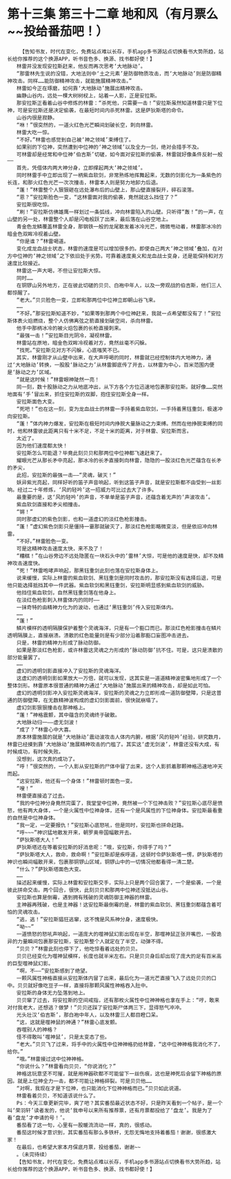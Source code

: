 # 第十三集 第三十二章 地和风（有月票么~~投给番茄吧！）
        【告知书友，时代在变化，免费站点难以长存，手机app多书源站点切换看书大势所趋，站长给你推荐的这个换源APP，听书音色多、换源、找书都好使！】
       林雷并没发现安拉斯赶来，他反而再次思考‘大地脉动’。
       “那雷林先生说的没错，大地法则中‘土之元素’是防御物质攻击，而‘大地脉动’则是防御精神攻击。同样……能防御精神攻击，就能施展精神攻击。”
       林雷如今正在琢磨，如何靠‘大地脉动’施展出精神攻击。
       幽静山谷内，远处一棵大树树杈上，站着一人影，正是安拉斯。
       那安拉斯正看着山谷中修炼的林雷：“杀死他，只需要一击！”安拉斯虽然知道林雷只是下位神，可是安拉斯还是决定偷袭，在最短时间内杀死林雷。这是萨狄斯塔的命令。
       山谷内很是寂静。
       “咻！”很突然的，一道火红色光芒瞬间划破长空，刺向林雷。
       林雷大吃一惊。
       “不好。”林雷也感觉到自己被‘神之领域’束缚住了。
       如果别的下位神，突然遭到中位神的‘神之领域’以及全力一剑，绝对会措手不及。
       可林雷却是经常和中位神‘伯吉斯’切磋，如今面对安拉斯的偷袭，林雷就好像条件反射一般——
       首先，凭借体内两大神分身，立即撑起两大‘神之领域’。
       同时林雷手中立即出现了一柄紫血软剑，非常熟练地挥舞起来，无数的剑影化为一条紫色的长连，和那火红色光芒一次次撞击，林雷本人则是努力地卸力后退。
       “蓬！”林雷整个人狠狠砸在远处瀑布后的山壁上，那山壁直接裂开，碎石滚落。
       “恩？”安拉斯脸色一变，“这林雷面对我的偷袭，竟然就这么挡住了？”
       安拉斯很吃惊。
       “刷！”安拉斯仿佛雄鹰一样划过一条弧线，冲向林雷陷入的山壁。只听得“轰！”的一声，在山壁的另一处，林雷整个人却是闪电般跃了出来，最后落在山谷空地上。
       青金色龙鳞覆盖林雷全身，那钢铁一般的龙尾散发着冰冷光芒，微微甩动着，林雷那冰冷的暗金色双眸冷视着山壁。
       “你是谁？”林雷喝道。
       变化成龙血战士状态，林雷的速度是可以增加很多的。即使自己两大‘神之领域’叠加，在对方中位神的‘神之领域’之下依旧处于劣势。可靠着速度奥义和龙血战士变身，还是能保持和对方速度比较接近。
       林雷这一声大喝，不但让安拉斯大惊。
       同时……
       在铜锣山另外地方，正在彼此切磋的贝贝、白袍中年人，以及一旁观战的伯吉斯，他们三人都惊醒了。
       “老大。”贝贝脸色一变，立即和那两位中位神立即朝山谷飞来。
       ……
       “不好。”那安拉斯知道不妙，“如果等到那两个中位神赶来，我就一点希望都没有了！”安拉斯体表火焰燃烧，整个人仿佛离弦之箭直接划破空间，杀向林雷。
       他手中那柄冰冷的被火焰包裹的长枪直接刺来。
       “最强一击！”安拉斯目光阴冷，凝视林雷。
       林雷站在原地，暗金色双眸冷视着对方，竟然丝毫不闪躲。
       “找死。”安拉斯见对方不闪躲，心底嗤笑不已。
       其实，林雷刚才从山壁中出来，在大声呼喝的同时，林雷就已经控制体内大地神力，通过‘大地脉动’转换，一股股‘脉动之力’从林雷脚底传了开去，以林雷为中心，百米范围内便是‘脉动之力’区域。
       “就是这时候！”林雷眼神陡然一亮！
       同一刻，数十股脉动之力从地底冲出，从下方各个方位迅速地包裹那安拉斯。就好像……突然地面有‘手’冒出来，抓住安拉斯的双脚，抱住安拉斯全身一样。
       安拉斯面色大变。
       “死吧！”也在这一刻，变为龙血战士的林雷一手持着紫血软剑，一手持着黑钰重剑，极速冲向安拉斯。
       “蓬！”体内神力爆发，安拉斯在极短时间内挣脱大量脉动之力束缚。然而在他挣脱束缚的同时，他和林雷彼此距离只有十米不足，不足十米的距离，对于林雷、安拉斯而言。
       太近了。
       因为他们速度都太快！
       安拉斯怎么可能退？毕竟此刻贝贝和那两位中位神都飞速赶来了。
       耀眼光芒从那长矛中亮起，那冰冷的长矛直接刺向林雷，隐隐的一股淡红色光芒蕴含在长矛的矛尖，
       此招，安拉斯的最强一击——“灵魂，破灭！”
       妖异紫光亮起，同样好听的笛子声音响起，听到这笛子声音，就是安拉斯都不由受到一丝影响。经过二十年修炼，‘风的轻吟’这一招威力可比过去大了许多。
       最重要的是，这‘风的轻吟’的声音，不单单是笛子声音，还蕴含着无声的‘声波攻击’。
       紫血软剑直接和矛尖相撞击。
       “锵！”
       同时那虚幻的紫色剑影，也和一道虚幻的淡红色枪影撞击。
       “蓬！”虚幻紫色剑影只是僵持一霎那就破灭了，那淡红色枪影略微变淡，但是依旧冲向林雷。
       “不好。”林雷脸色一变。
       可是这精神攻击速度太快，来不及了！
       “糟糕！”在山谷旁边不远处隐匿在一块石头中的‘雷林’大惊，可是他的速度是快，却不及精神攻击速度快。
       “死！”林雷咆哮声响起，那黑钰重剑此刻也落在安拉斯身体上。
       说来缓慢，实际上林雷的紫血软剑、黑钰重剑是同时攻击的，那安拉斯没有选择后退，可是他只能选择抵挡其中一件武器。紫血软剑和黑钰重剑，安拉斯明显感到紫血软剑的威胁。
       他挡住紫血软剑，自然黑钰重剑落在他身上。
       在淡红色枪影刺入林雷体内的同时——
       一抹奇特的由精神力化为的波动，也通过‘黑钰重剑’传入安拉斯体内。
       ……
       “蓬！”
       鳞片模样的透明隔膜保护着整个灵魂海洋，只是有一个豁口而已。那淡红色枪影撞击在鳞片透明隔膜上，直接崩溃。溃散的红色能量则是有少部分沿着那豁口妄图冲击进去。
       只是，林雷的精神力形成了脉动防御。
       如果是那淡红色枪影，或许林雷这灵魂之力形成的‘脉动防御’抗不住。可是，这只是溃散的部分能量罢了。
       ……
       虚幻的透明剑影直接冲入了安拉斯的灵魂海洋。
       这虚幻的透明剑影如果放大一万倍，就可以发现，这其实是一道道精神波密集地形成了一个整体剑形。林雷原本很普通的精神力通过‘大地脉动’施展出来的精神攻击，却是如此可怕。
       虚幻的透明剑影冲入安拉斯灵魂海洋，安拉斯的灵魂之力立即形成一道防御壁障，只是这普通的防御壁障，在无数精神波构成的虚幻剑影面前，很快就崩塌了。
       虚幻剑影狠狠撞击在那神格上。
       “蓬！”神格震颤，其中蕴含的灵魂终于破散。
       大地脉动归一——虚无剑波！
       “成了？”林雷心中大喜。
       原本林雷施展的就是‘大地脉动’震动波攻击人体内内腑，根据‘风的轻吟’经验，研究数月，林雷已经摸到靠‘大地脉动’施展精神攻击的门槛了。其实这‘虚无剑波’，林雷还没有大成，有时候成功，有时候失败。
       没想到，这次真的成功了。
       “呼！”很突然的，一个人影从安拉斯的尸体中冒了出来，这个人影抓着那颗神格迅速地冲天而起。
       “这安拉斯，他还有一个身体！”林雷顿时面色一变。
       “嗖！”
       林雷便直接追了过去。
       “我的中位神分身竟然完蛋了，我堂堂中位神，竟然被一个下位神击败？”安拉斯心底尽是愤怒，他有两大身体，一个是火属性中位神身体，还有一个是风属性的下位神身体。安拉斯最看重的自然是中位神身体。
       “我一定，一定要报仇！”安拉斯心底怒吼，但是同时，安拉斯也拼命赶路。
       “呼~~~”神识猛地散发开来，朝罗奥帝国幅散开去。
       “萨狄斯塔大人！”
       萨狄斯塔还在等着安拉斯的好消息呢：“哦，安拉斯，你得手了吗？”
       “萨狄斯塔大人，救命，救命啊！”安拉斯却是疾呼道，这顿时令萨狄斯塔一愣，萨狄斯塔的神识也瞬间幅散开来，包裹那铜锣山区域，铜锣山中的一切情况他都看得一清二楚。
       “什么？”萨狄斯塔面色大变。
       ……
       描述起来缓慢，实际上林雷和安拉斯交手，实际上只是两个回合罢了，一个是偷袭，一个是彼此拼命交击。两个回合，很快，此刻贝贝和那两中位神还没抵达山谷。
       安拉斯也算是倒霉，遇到拥有残破的灵魂防御主神器的林雷。
       主神器再残破，也是主神器！这安拉斯最倒霉的是，林雷的紫血软剑、黑钰重剑都蕴含着可怕的灵魂攻击。
       “逃，逃！”安拉斯猖狂逃窜，这不愧是风系神分身，速度极快。
       “呦~~”
       一道愤怒的怒吼声响起，一道庞大的噬神鼠幻影出现在半空，那噬神鼠正张开嘴巴，一股诡异的力量瞬间包裹那安拉斯，安拉斯整个人就定在了半空，动弹不得。
       “贝贝？”林雷此刻也停下了，他吃惊看着远处的贝贝。
       贝贝已经变化为噬神鼠模样，长度也就半米左右。只是贝贝身后却出现了庞大的足有百米高的巨型噬神鼠幻影。
       “啊，不——”安拉斯感到了绝望。
       一颗风属性神格直接从安拉斯体内冒了出来，最后化为一道光芒直接飞入了远处贝贝的口中。贝贝就好像吃豆子一样，直接将那颗风属性神格吞入肚中。
       安拉斯的身体无力坠落到地上。
       贝贝窜了过去，将安拉斯的空间戒指，还有那枚火属性中位神神格也拿在手上：“哼，敢来对付我老大，还想逃？做梦！”贝贝还踩了安拉斯尸体两三下，显得怒气冲冲。
       光头壮汉‘伯吉斯’，那白袍中年人，以及林雷三人都目瞪口呆。
       “这，这就是噬神鼠的神通？”林雷心底发颤。
       吞噬别人的神格？
       怪不得敢叫‘噬神鼠’，只是太变态了些。
       “老大。”贝贝飞了过来，将手中的火属性中位神神格扔给林雷，“这中位神神格我消化不了，给你。”
       “哦。”林雷接过这中位神神格。
       “你说什么？”林雷看向贝贝，“你说消化？”
       神格这玩意坚不可摧，就是用神器砍都不可能留下一丝伤痕，这也是神死后会留下神格的原因。就是上位神全力一击，都不可能让神格碎裂。可是贝贝他……
       “对啊，我现在才是下位神，也只能消化下位神神格而已。”贝贝如此说道。
       林雷看着贝贝，不知道该说什么了。
       Ps：今天三章更新完毕，爽了吧？其实番茄最近状态不好，只是昨天看到一个帖子，是一个叫‘荣羽轩’读者发的，他说‘我申号以来所有推荐票，还有月票都投给了‘盘龙’。我是为了看‘盘龙’才申请的号！’。
       番茄看了这一句，心里有一股暖流流动一样，真的，很感动。
       番茄这时候才意识到，其实番茄有那么多铁杆，无怨无悔地支持着番茄！谢谢，很感激大家！
       在最后，也希望大家本月保底月票，投给番茄，谢谢~~
       。（未完待续）
       【告知书友，时代在变化，免费站点难以长存，手机app多书源站点切换看书大势所趋，站长给你推荐的这个换源APP，听书音色多、换源、找书都好使！】